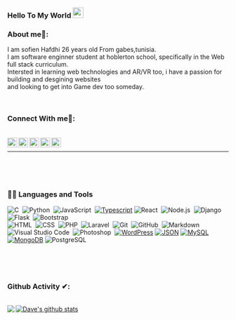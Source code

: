 ### Hello To My World <img src="https://github.com/TheDudeThatCode/TheDudeThatCode/blob/master/Assets/Earth.gif" width="24px">

### About me🧑:

I am sofien Hafdhi 26 years old From gabes,tunisia. <br/>
I am software enginner student at hoblerton school, specifically in the Web full stack curriculum. <br/>
Intersted in learning web technologies and AR/VR too, i have a passion for building and desgining websites<br/>
and looking to get into Game dev too someday.

<br/>

### Connect With me🧑:
<br/>


<a href="https://github.com/hafdhisofien">
  <img align="left" alt="sofien's Github" width="22px" src="https://upload.wikimedia.org/wikipedia/commons/thumb/a/ae/Github-desktop-logo-symbol.svg/1024px-Github-desktop-logo-symbol.svg.png" />
</a>

<a href="https://instagram.com/sofienhafdhi/">
  <img align="left" alt="sofien's Instagram" width="22px" src="https://upload.wikimedia.org/wikipedia/commons/thumb/a/a5/Instagram_icon.png/600px-Instagram_icon.png" />
</a>

<a href="https://www.facebook.com/people/sofien.hafdhi">
  <img align="left" alt="sofien's Facebook" width="22px" src="https://facebookbrand.com/wp-content/uploads/2019/04/f_logo_RGB-Hex-Blue_512.png?w=512&h=512" />
</a>

<a href="https://twitter.com/HafdhiSofien">
  <img align="left" alt="sofien's Twitter" width="22px" src="https://cdn2.iconfinder.com/data/icons/metro-uinvert-dock/256/Twitter_NEW.png" />
</a>

<a href="https://linkedin.com/in/sofien-hafdhi/">
  <img align="left" alt="sofien's Linkdein" width="22px" src="https://cdn3.iconfinder.com/data/icons/inficons/512/linkedin.png" />
</a>

<br/>


---

<br/>
<br/>
<br/>

### 👨‍💻 Languages and Tools 
![C](https://img.shields.io/badge/-C-05122A?style=flat&logo=C&logoColor=A8B9CC)&nbsp;
![Python](https://img.shields.io/badge/-Python-05122A?style=flat&logo=python)&nbsp;
![JavaScript](https://img.shields.io/badge/-JavaScript-05122A?style=flat&logo=javascript)&nbsp;
[![Typescript](https://img.shields.io/badge/-TypeScript-white?style=flat&logo=typescript&link=https://github.com/BRdhanani)](https://github.com/BRdhanani)
![React](https://img.shields.io/badge/-React-05122A?style=flat&logo=react)&nbsp;
![Node.js](https://img.shields.io/badge/-Node.js-05122A?style=flat&logo=node.js)&nbsp;
![Django](https://img.shields.io/badge/-Django-05122A?style=flat&logo=django&logoColor=092E20)&nbsp;
![Flask](https://img.shields.io/badge/-Flask-05122A?style=flat&logo=flask)&nbsp;
![Bootstrap](https://img.shields.io/badge/-Bootstrap-05122A?style=flat&logo=bootstrap&logoColor=563D7C)\
![HTML](https://img.shields.io/badge/-HTML-05122A?style=flat&logo=HTML5)&nbsp;
![CSS](https://img.shields.io/badge/-CSS-05122A?style=flat&logo=CSS3&logoColor=1572B6)&nbsp;
![PHP](https://img.shields.io/badge/-PHP-05122A?style=flat&logo=php&logoColor=777BB4)&nbsp;
![Laravel](https://img.shields.io/badge/-Laravel-05122A?style=flat&logo=laravel&logoColor=FF2D20)&nbsp;
![Git](https://img.shields.io/badge/-Git-05122A?style=flat&logo=git)&nbsp;
![GitHub](https://img.shields.io/badge/-GitHub-05122A?style=flat&logo=github)&nbsp;
![Markdown](https://img.shields.io/badge/-Markdown-05122A?style=flat&logo=markdown)\
![Visual Studio Code](https://img.shields.io/badge/-Visual%20Studio%20Code-05122A?style=flat&logo=visual-studio-code&logoColor=007ACC)&nbsp;
![Photoshop](https://img.shields.io/badge/-Photoshop-05122A?style=flat&logo=adobe-photoshop)&nbsp;
[![WordPress](https://img.shields.io/badge/-WordPress-blue?style=flat&logo=wordpress&link=https://github.com/BRdhanani)](https://github.com/BRdhanani) 
[![JSON](https://img.shields.io/badge/-json-02569B?style=flat&logo=json&link=https://github.com/BRdhanani)](https://github.com/BRdhanani)
[![MySQL](https://img.shields.io/badge/-MySQL-black?style=flat&logo=mysql&link=https://github.com/BRdhanani)](https://github.com/BRdhanani)
[![MongoDB](https://img.shields.io/badge/-MongoDB-FCA121?style=flat&logo=mongodb&link=https://github.com/BRdhanani)](https://gitlab.com/BRdhanani) 
![PostgreSQL](https://img.shields.io/badge/-PostgreSQL-05122A?style=flat&logo=postgresql&logoColor=336791)&nbsp;

<br/>
<br/>
<br/>

### Github Activity ✔:

<br/>


<a href="https://github.com/hafdisofien">
  <img align="left" src="https://github-readme-stats.vercel.app/api/top-langs/?username=hafdhisofien&theme=tokyonight" />
  </a>
  <a href="https://github.com/hafdhisofien">
 <img align="center" src="https://github-readme-stats.vercel.app/api?username=hafdhisofien&show_icons=true&theme=tokyonight&line_height=27" alt="Dave's github stats"/>
</a>
<br/>
<br/>
<br/>

